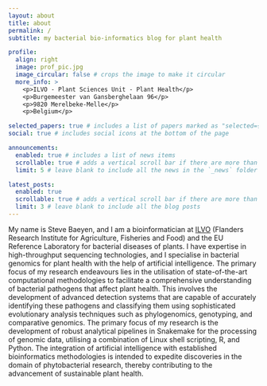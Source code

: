 ```yaml
---
layout: about
title: about
permalink: /
subtitle: my bacterial bio-informatics blog for plant health

profile:
  align: right
  image: prof_pic.jpg
  image_circular: false # crops the image to make it circular
  more_info: >
    <p>ILVO - Plant Sciences Unit - Plant Health</p> 
    <p>Burgemeester van Gansberghelaan 96</p>
    <p>9820 Merelbeke-Melle</p>
    <p>Belgium</p>

selected_papers: true # includes a list of papers marked as "selected={true}"
social: true # includes social icons at the bottom of the page

announcements:
  enabled: true # includes a list of news items
  scrollable: true # adds a vertical scroll bar if there are more than 3 news items
  limit: 5 # leave blank to include all the news in the `_news` folder

latest_posts:
  enabled: true
  scrollable: true # adds a vertical scroll bar if there are more than 3 new posts items
  limit: 3 # leave blank to include all the blog posts
---
```


My name is Steve Baeyen, and I am a bioinformatician at [ILVO](www.ilvo.vlaanderen.be) (Flanders Research Institute for Agriculture, Fisheries and Food) and the EU Reference Laboratory for bacterial diseases of plants. I have expertise in high-throughput sequencing technologies, and I specialise in bacterial genomics for plant health with the help of artificial intelligence.
The primary focus of my research endeavours lies in the utilisation of state-of-the-art computational methodologies to facilitate a comprehensive understanding of bacterial pathogens that affect plant health. This involves the development of advanced detection systems that are capable of accurately identifying these pathogens and classifying them using sophisticated evolutionary analysis techniques such as phylogenomics, genotyping, and comparative genomics. The primary focus of my research is the development of robust analytical pipelines in Snakemake for the processing of genomic data, utilising a combination of Linux shell scripting, R, and Python.
The integration of artificial intelligence with established bioinformatics methodologies is intended to expedite discoveries in the domain of phytobacterial research, thereby contributing to the advancement of sustainable plant health.
